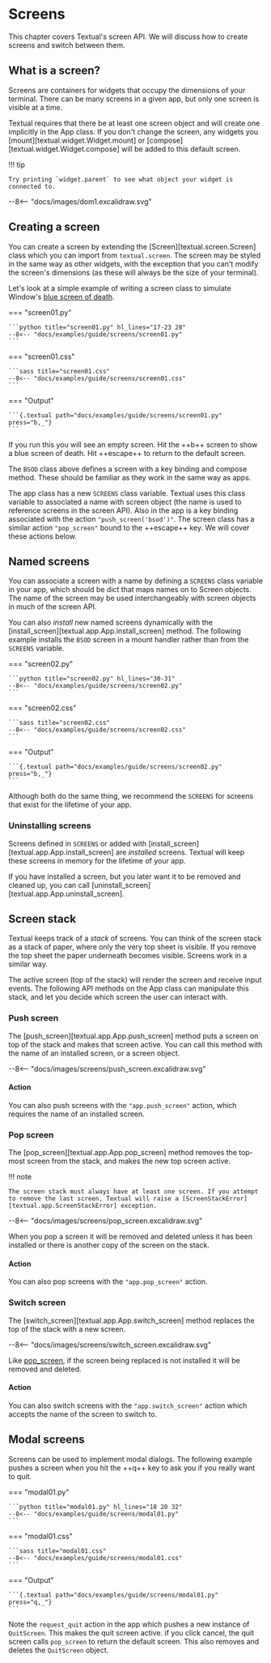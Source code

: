 # Screens

This chapter covers Textual's screen API. We will discuss how to create screens and switch between them.

## What is a screen?

Screens are containers for widgets that occupy the dimensions of your terminal. There can be many screens in a given app, but only one screen is visible at a time.

Textual requires that there be at least one screen object and will create one implicitly in the App class. If you don't change the screen, any widgets you [mount][textual.widget.Widget.mount] or [compose][textual.widget.Widget.compose] will be added to this default screen.

!!! tip

    Try printing `widget.parent` to see what object your widget is connected to. 

<div class="excalidraw">
--8<-- "docs/images/dom1.excalidraw.svg"
</div>

## Creating a screen

You can create a screen by extending the [Screen][textual.screen.Screen] class which you can import from `textual.screen`. The screen may be styled in the same way as other widgets, with the exception that you can't modify the screen's dimensions (as these will always be the size of your terminal).

Let's look at a simple example of writing a screen class to simulate Window's [blue screen of death](https://en.wikipedia.org/wiki/Blue_screen_of_death).

=== "screen01.py"

    ```python title="screen01.py" hl_lines="17-23 28"
    --8<-- "docs/examples/guide/screens/screen01.py"
    ```

=== "screen01.css"

    ```sass title="screen01.css" 
    --8<-- "docs/examples/guide/screens/screen01.css"
    ```

=== "Output"

    ```{.textual path="docs/examples/guide/screens/screen01.py" press="b,_"}
    ```

If you run this you will see an empty screen. Hit the ++b++ screen to show a blue screen of death. Hit ++escape++ to return to the default screen.

The `BSOD` class above defines a screen with a key binding and compose method. These should be familiar as they work in the same way as apps.

The app class has a new `SCREENS` class variable. Textual uses this class variable to associated a name with screen object (the name is used to reference screens in the screen API). Also in the app is a key binding associated with the action `"push_screen('bsod')"`. The screen class has a similar action `"pop_screen"` bound to the ++escape++ key. We will cover these actions below.

## Named screens

You can associate a screen with a name by defining a `SCREENS` class variable in your app, which should be dict that maps names on to Screen objects. The name of the screen may be used interchangeably with screen objects in much of the screen API.

You can also _install_ new named screens dynamically with the [install_screen][textual.app.App.install_screen] method. The following example installs the `BSOD` screen in a mount handler rather than from the `SCREENS` variable.

=== "screen02.py"

    ```python title="screen02.py" hl_lines="30-31"
    --8<-- "docs/examples/guide/screens/screen02.py"
    ```

=== "screen02.css"

    ```sass title="screen02.css" 
    --8<-- "docs/examples/guide/screens/screen02.css"
    ```

=== "Output"

    ```{.textual path="docs/examples/guide/screens/screen02.py" press="b,_"}
    ```

Although both do the same thing, we recommend the `SCREENS` for screens that exist for the lifetime of your app.

### Uninstalling screens

Screens defined in `SCREENS` or added with [install_screen][textual.app.App.install_screen] are _installed_ screens. Textual will keep these screens in memory for the lifetime of your app.

If you have installed a screen, but you later want it to be removed and cleaned up, you can call [uninstall_screen][textual.app.App.uninstall_screen].

## Screen stack

Textual keeps track of a _stack_ of screens. You can think of the screen stack as a stack of paper, where only the very top sheet is visible. If you remove the top sheet the paper underneath becomes visible. Screens work in a similar way.

The active screen (top of the stack) will render the screen and receive input events. The following API methods on the App class can manipulate this stack, and let you decide which screen the user can interact with.

### Push screen

The [push_screen][textual.app.App.push_screen] method puts a screen on top of the stack and makes that screen active. You can call this method with the name of an installed screen, or a screen object.

<div class="excalidraw">
--8<-- "docs/images/screens/push_screen.excalidraw.svg"
</div>

#### Action

You can also push screens with the `"app.push_screen"` action, which requires the name of an installed screen.

### Pop screen

The [pop_screen][textual.app.App.pop_screen] method removes the top-most screen from the stack, and makes the new top screen active. 

!!! note

    The screen stack must always have at least one screen. If you attempt to remove the last screen, Textual will raise a [ScreenStackError][textual.app.ScreenStackError] exception.

<div class="excalidraw">
--8<-- "docs/images/screens/pop_screen.excalidraw.svg"
</div>


When you pop a screen it will be removed and deleted unless it has been installed or there is another copy of the screen on the stack.

#### Action

You can also pop screens with the `"app.pop_screen"` action.

### Switch screen

The [switch_screen][textual.app.App.switch_screen] method replaces the top of the stack with a new screen. 

<div class="excalidraw">
--8<-- "docs/images/screens/switch_screen.excalidraw.svg"
</div>

Like [pop_screen](#pop-screen), if the screen being replaced is not installed it will be removed and deleted.

#### Action

You can also switch screens with the `"app.switch_screen"` action which accepts the name of the screen to switch to.

## Modal screens

Screens can be used to implement modal dialogs. The following example pushes a screen when you hit the ++q++ key to ask you if you really want to quit.

=== "modal01.py"

    ```python title="modal01.py" hl_lines="18 20 32"
    --8<-- "docs/examples/guide/screens/modal01.py"
    ```

=== "modal01.css"

    ```sass title="modal01.css" 
    --8<-- "docs/examples/guide/screens/modal01.css"
    ```

=== "Output"

    ```{.textual path="docs/examples/guide/screens/modal01.py" press="q,_"}
    ```
  
Note the `request_quit` action in the app which pushes a new instance of `QuitScreen`. This makes the quit screen active. if you click cancel, the quit screen calls `pop_screen` to return the default screen. This also removes and deletes the `QuitScreen` object.
